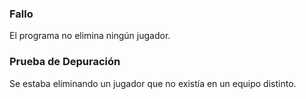 ### Fallo
El programa no elimina ningún jugador.

### Prueba de Depuración
Se estaba eliminando un jugador que no existía en un equipo distinto. 